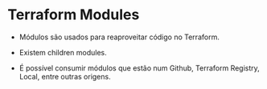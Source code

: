 
# Terraform Modules

- Módulos são usados para reaproveitar código no Terraform.

- Existem children modules.

- É possível consumir módulos que estão num Github, Terraform Registry, Local, entre outras origens.